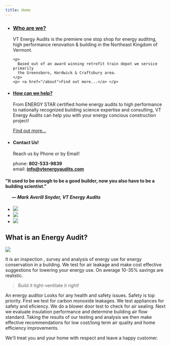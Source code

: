```yaml
---
title: Home
---
```



<ul id="hero-grid" class="small-block-grid-3"> 
  <li>
    <h3> <a href="/about">Who are we?</a> </h4>
    <p>
      VT Energy Audits is the premiere one stop shop for energy auditing, high
      performance renovation & building in the Northeast Kingdom of Vermont.
    </p>

    <p>
      Based out of an award winning retrofit train depot we service primarily
      the Greensboro, Hardwick & Craftsbury area.
    </p>
    <p> <a href="/about">Find out more...</a> </p>
  </li> 
  <li>
    <h4> <a href="/services">How can we help?</a> </h4>
    <p>
      From ENERGY STAR certified home energy audits to high performance to
      nationally recognized building science expertise and consulting, VT Energy
      Audits can help you with your energy concious construction project!
    </p>
    <p> <a href="/services">Find out more...</a> </p>
  </li> 
  <li>
    <h4>Contact Us!</h4>
    <p>Reach us by Phone or by Email!</p>
    <p>
      phone: <strong>802-533-9839</strong> </br>
      email: <strong><a href="mailto:info@vtenergyaudits.com">info@vtenergyaudits.com</a></strong>
    </p>
  </li> 
</ul>

<div class="panel">
  <h4> "It used to be enough to be a good builder, now you also have to be a building scientist."<br/><br/>&nbsp;&nbsp;&nbsp;&nbsp;&nbsp;&nbsp;<em>&mdash; Mark Averill Snyder, VT Energy Audits</em> </h4>
</div>

<ul id="logo-grid" class="small-block-grid-3"> 
  <li> <img src="/img/bpi.jpg" /> </li> 
  <li> <img src="/img/een.png" /> </li> 
  <li> <img src="/img/energystar.jpg" /> </li> 
</ul>

## What is an Energy Audit?

<a href="/img/airleakage.png"><img src="/img/airleakage_thumb.png" class="right"/></a>

It is an inspection , survey and analysis of energy use for energy conservation
in a building.  We test for air leakage and make cost effective suggestions for
lowering your energy use.  On average 10-35% savings are realistic.

> Build it tight-ventilate it right!


An energy auditor Looks for any health and safety issues. Safety is top
priority. First we test for carbon monoxide leakages. We test appliances for
safety and eficiency. We do a blower door test to check for air sealing. Next
we evaluate insulation performance and determine building air flow standard.
Taking the results of our testing and analysis we then make effective
recommendations for low cost/long term air quality and home efficiency
improvements.

We'll treat you and your home with respect and leave a happy customer.

